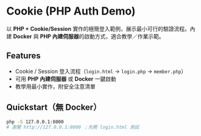 # Cookie (PHP Auth Demo)

以 **PHP + Cookie/Session** 實作的極簡登入範例，展示最小可行的驗證流程。內建 **Docker** 與 **PHP 內建伺服器**的啟動方式，適合教學／作業示範。

## Features
- Cookie / Session 登入流程（`login.html` → `login.php` → `member.php`）
- 可用 **PHP 內建伺服器** 或 **Docker** 一鍵啟動
- 教學用最小實作，附安全注意清單

## Quickstart（無 Docker）
```bash
php -S 127.0.0.1:8000
# 瀏覽 http://127.0.0.1:8000 ；先開 login.html 測試
